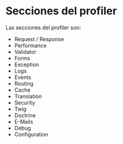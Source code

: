 Secciones del profiler
======================

Las secciones del profiler son:

- Request / Response
- Performance
- Validator
- Forms
- Exception
- Logs
- Events
- Routing
- Cache
- Translation
- Security
- Twig
- Doctrine
- E-Mails
- Debug
- Configuration

